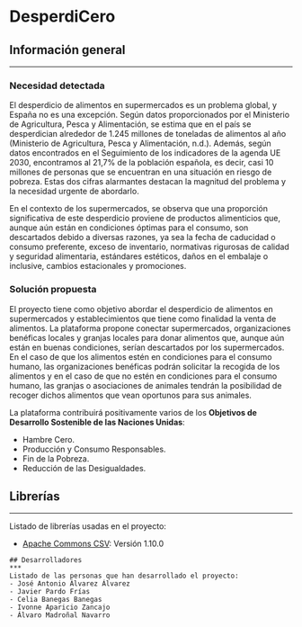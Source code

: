 # DesperdiCero
## Información general
***

### **Necesidad detectada**
El desperdicio de alimentos en supermercados es un problema global, y España no es una excepción. Según datos proporcionados por el Ministerio de Agricultura, Pesca y Alimentación, se estima que en el país se desperdician alrededor de 1.245 millones de toneladas de alimentos al año (Ministerio de Agricultura, Pesca y Alimentación, n.d.). Además, según datos encontrados en el Seguimiento de los indicadores de la agenda UE 2030, encontramos al 21,7% de la población española, es decir, casi 10 millones de personas que se encuentran en una situación en riesgo de pobreza.
Estas dos cifras alarmantes destacan la magnitud del problema y la necesidad urgente de abordarlo.

En el contexto de los supermercados, se observa que una proporción significativa de este desperdicio proviene de productos alimenticios que, aunque aún están en condiciones óptimas para el consumo, son descartados debido a diversas razones, ya sea la fecha de caducidad o consumo preferente, exceso de inventario, normativas rigurosas de calidad y seguridad alimentaria, estándares estéticos, daños en el embalaje o inclusive, cambios estacionales y promociones.


### **Solución propuesta**
El proyecto tiene como objetivo abordar el desperdicio de alimentos en supermercados y establecimientos que tiene como finalidad la venta de alimentos. La plataforma propone conectar supermercados, organizaciones benéficas locales y granjas locales para donar alimentos que, aunque aún están en buenas condiciones, serían descartados por los supermercados. En el caso de que los alimentos estén en condiciones para el consumo humano, las organizaciones benéficas podrán solicitar la recogida de los alimentos y en el caso de que no estén en condiciones para el consumo humano, las granjas o asociaciones de animales tendrán la posibilidad de recoger dichos alimentos que vean oportunos para sus animales.

La plataforma contribuirá positivamente varios de los **Objetivos de Desarrollo Sostenible de las Naciones Unidas**:
- Hambre Cero.
- Producción y Consumo Responsables. 
- Fin de la Pobreza. 
- Reducción de las Desigualdades.



## Librerías
***
Listado de librerías usadas en el proyecto:
* [Apache Commons CSV](https://mvnrepository.com/artifact/org.apache.commons/commons-csv/1.10.0): Versión 1.10.0

```
## Desarrolladores
***
Listado de las personas que han desarrollado el proyecto:
- José Antonio Álvarez Álvarez
- Javier Pardo Frías
- Celia Banegas Banegas
- Ivonne Aparicio Zancajo
- Álvaro Madroñal Navarro
